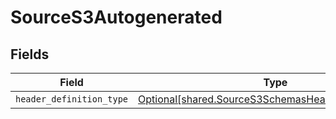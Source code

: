 # SourceS3Autogenerated


## Fields

| Field                                                                                                              | Type                                                                                                               | Required                                                                                                           | Description                                                                                                        |
| ------------------------------------------------------------------------------------------------------------------ | ------------------------------------------------------------------------------------------------------------------ | ------------------------------------------------------------------------------------------------------------------ | ------------------------------------------------------------------------------------------------------------------ |
| `header_definition_type`                                                                                           | [Optional[shared.SourceS3SchemasHeaderDefinitionType]](../../models/shared/sources3schemasheaderdefinitiontype.md) | :heavy_minus_sign:                                                                                                 | N/A                                                                                                                |